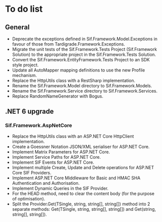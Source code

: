 # To do list

## General

- Deprecate the exceptions defined in Sif.Framework.Model.Exceptions in favour of those from Tardigrade.Framework.Exceptions.
- Migrate the unit tests of the Sif.Framework.Tests Project (Sif.Framework Solution) to the appropriate project in the Sif.Framework.Tests Solution.
- Convert the Sif.Framework.EntityFramework.Tests Project to an SDK style project.
- Update all AutoMapper mapping definitions to use the new Profile mechanism.
- Replace the HttpUtils class with a RestSharp implementation.
- Rename the Sif.Framework.Model directory to Sif.Framework.Models.
- Rename the Sif.Framework.Service directory to Sif.Framework.Services.
- Replace RandomNameGenerator with Bogus.

## .NET 6 upgrade

### Sif.Framework.AspNetCore

- Replace the HttpUtils class with an ASP.NET Core HttpClient implementation.
- Create a Goessner Notation JSON/XML serialiser for ASP.NET Core.
- Implement Matrix Parameters for ASP.NET Core.
- Implement Service Paths for ASP.NET Core.
- Implement SIF Events for ASP.NET Core.
- Implement multiple Create, Update and Delete operations for ASP.NET Core SIF Providers.
- Implement ASP.NET Core Middleware for Basic and HMAC SHA Authentication and Authorisation.
- Implement Dynamic Queries in the SIF Provider.
- For the HEAD method, need to clear the content body (for the purpose of optimisation).
- Split the Provider.Get(TSingle, string, string[], string[]) method into 2 separate methods: Get(TSingle, string, string[], string[]) and Get(string, string[], string[]).